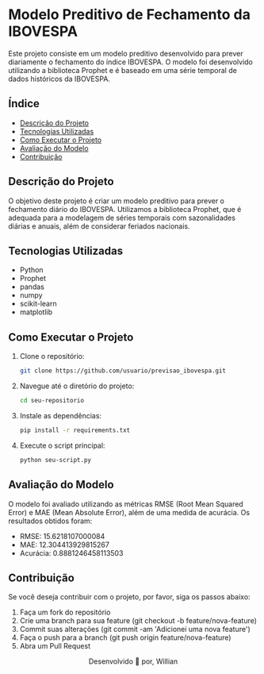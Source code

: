 # Modelo Preditivo de Fechamento da IBOVESPA

Este projeto consiste em um modelo preditivo desenvolvido para prever diariamente o fechamento do índice IBOVESPA. O modelo foi desenvolvido utilizando a biblioteca Prophet e é baseado em uma série temporal de dados históricos da IBOVESPA.

## Índice
- [Descrição do Projeto](#descrição-do-projeto)
- [Tecnologias Utilizadas](#tecnologias-utilizadas)
- [Como Executar o Projeto](#como-executar-o-projeto)
- [Avaliação do Modelo](#avaliação-do-modelo)
- [Contribuição](#contribuição)

## Descrição do Projeto
O objetivo deste projeto é criar um modelo preditivo para prever o fechamento diário do IBOVESPA. Utilizamos a biblioteca Prophet, que é adequada para a modelagem de séries temporais com sazonalidades diárias e anuais, além de considerar feriados nacionais.

## Tecnologias Utilizadas
- Python
- Prophet
- pandas
- numpy
- scikit-learn
- matplotlib

## Como Executar o Projeto

1. Clone o repositório:
   ```sh
   git clone https://github.com/usuario/previsao_ibovespa.git
2. Navegue até o diretório do projeto:
   ```sh
   cd seu-repositorio
3. Instale as dependências:
   ```sh
   pip install -r requirements.txt
4. Execute o script principal:
   ```sh
   python seu-script.py

## Avaliação do Modelo
O modelo foi avaliado utilizando as métricas RMSE (Root Mean Squared Error) e MAE (Mean Absolute Error), além de uma medida de acurácia. Os resultados obtidos foram:

- RMSE: 15.6218107000084
- MAE: 12.304413929815267
- Acurácia: 0.8881246458113503

## Contribuição
Se você deseja contribuir com o projeto, por favor, siga os passos abaixo:

1. Faça um fork do repositório
2. Crie uma branch para sua feature (git checkout -b feature/nova-feature)
3. Commit suas alterações (git commit -am 'Adicionei uma nova feature')
4. Faça o push para a branch (git push origin feature/nova-feature)
5. Abra um Pull Request

<p align='center'>Desenvolvido 🧩 por, Willian</p>

